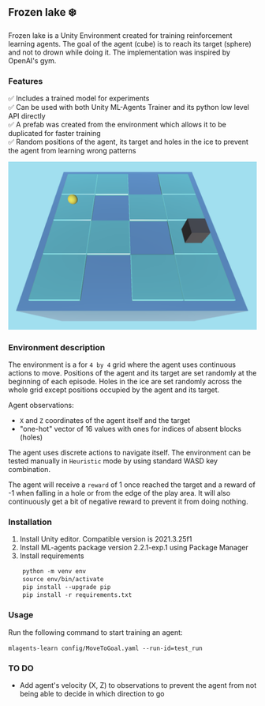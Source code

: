 ## Frozen lake :snowflake:

Frozen lake is a Unity Environment created for training reinforcement learning agents.
The goal of the agent (cube) is to reach its target (sphere) and not to drown while doing it. 
The implementation was inspired by OpenAI's gym.

### Features

:white_check_mark: Includes a trained model for experiments\
:white_check_mark: Can be used with both Unity ML-Agents Trainer and its python low level API directly\
:white_check_mark: A prefab was created from the environment which allows it to be duplicated for faster training\
:white_check_mark: Random positions of the agent, its target and holes in the ice to prevent the agent from learning wrong patterns 

![](frozen_lake.png)

### Environment description
The environment is a for `4 by 4` grid where the agent uses continuous actions to move.
Positions of the agent and its target are set randomly at the beginning of each episode.
Holes in the ice are set randomly across the whole grid except positions occupied by the agent and its target.

Agent observations:
- `X` and `Z` coordinates of the agent itself and the target
- "one-hot" vector of 16 values with ones for indices of absent blocks (holes)

The agent uses discrete actions to navigate itself. The environment can be tested manually in `Heuristic`
mode by using standard WASD key combination. 

The agent will receive a `reward` of 1 once reached the target and a reward of -1 when falling in a hole or from the edge of the play area.
It will also continuously get a bit of negative reward to prevent it from doing nothing.

### Installation
1. Install Unity editor. Compatible version is 2021.3.25f1
2. Install ML-agents package version 2.2.1-exp.1 using Package Manager
3. Install requirements
```
    python -m venv env
    source env/bin/activate
    pip install --upgrade pip
    pip install -r requirements.txt
```

### Usage
Run the following command to start training an agent:

`mlagents-learn config/MoveToGoal.yaml --run-id=test_run`

### TO DO
- Add agent's velocity (X, Z) to observations to prevent the agent from not being able to decide in which direction to go

